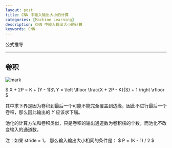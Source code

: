```yaml
---
layout: post
title: CNN 中输入输出大小的计算
categories: [Machine Learning]
description: CNN 中输入输出大小的计算
keywords: CNN
---
```


公式推导

---

## 卷积

![mark](http://pcxhsqn8a.bkt.clouddn.com/blog/181116/97Hj8gl0kJ.jpg?imageslim)

$
X + 2P = K + (Y - 1)S\\
Y = \left \lfloor \frac{X + 2P - K}{S} + 1 \right \rfloor
$

其中求下界是因为卷积到最后一个可能不能完全覆盖到边缘，因此不进行最后一个卷积，那么因此输出的 $Y$ 应该求下届。

池化的计算方法和卷积类似，只是卷积的输出通道数为卷积核的个数，而池化不改变输入的通道数。

注：如果 stride = 1， 那么输入输出大小相同的条件是：
$
P = (K - 1) / 2
$


